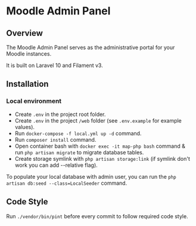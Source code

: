 # Moodle Admin Panel

## Overview
The Moodle Admin Panel serves as the administrative portal for your Moodle instances.

It is built on Laravel 10 and Filament v3.

## Installation

### Local environment

- Create `.env` in the project root folder.
- Create `.env` in the project `/web` folder (see `.env.example` for example values).
- Run `docker-compose -f local.yml up -d` command.
- Run `composer install` command.
- Open container bash with `docker exec -it map-php bash` command & run `php artisan migrate` to migrate database tables.
- Create storage symlink with `php artisan storage:link` (if symlink don't work you can add --relative flag).

To populate your local database with admin user, you can run the `php artisan db:seed --class=LocalSeeder` command.

## Code Style

Run `./vendor/bin/pint` before every commit to follow required code style.
